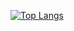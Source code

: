 [![Top Langs](https://github-readme-stats.vercel.app/api/top-langs/?username=0xNathanW&layout=compact&hide=html,jupyter)](https://github.com/anuraghazra/github-readme-stats)
